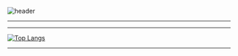 ![header](https://capsule-render.vercel.app/api?type=soft&theme=dark&height=300&section=header&text=StarSong%20profile&fontSize=90&animation=scaleIn)

---


---

<div style="display: flex; overflow-x: auto;">
    <div style="flex: 1;">
        <a href="https://github.com/anuraghazra/github-readme-stats">
            <img src="https://github-readme-stats.vercel.app/api/top-langs/?username=kami1152&layout=compact" alt="Top Langs">
        </a>
    </div>
</div>

---
